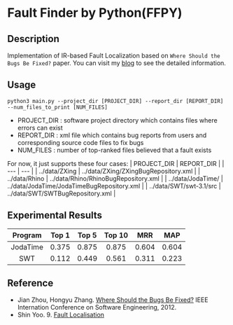 # Fault Finder by Python(FFPY)
## Description
Implementation of IR-based Fault Localization based on `Where Should the Bugs Be Fixed?` paper. You can visit my [blog](https://drumpt.github.io/category/FFPY/) to see the detailed information.

## Usage
```
python3 main.py --project_dir [PROJECT_DIR] --report_dir [REPORT_DIR] --num_files_to_print [NUM_FILES]
```
- PROJECT_DIR : software project directory which contains files where errors can exist
- REPORT_DIR : xml file which contains bug reports from users and corresponding source code files to fix bugs
- NUM_FILES : number of top-ranked files believed that a fault exists  

For now, it just supports these four cases:
| PROJECT_DIR | REPORT_DIR |
| --- | --- |
| ../data/ZXing | ../data/ZXing/ZXingBugRepository.xml |
| ../data/Rhino | ../data/Rhino/RhinoBugRepository.xml |
| ../data/JodaTime/ | ../data/JodaTime/JodaTimeBugRepository.xml |
| ../data/SWT/swt-3.1/src | ../data/SWT/SWTBugRepository.xml |

## Experimental Results

| Program | Top 1 | Top 5 | Top 10 | MRR | MAP |
| :---: | :---: | :---: | :---: | :---: | :---: |
| JodaTime | 0.375 | 0.875 | 0.875 | 0.604 | 0.604 |
| SWT | 0.112 | 0.449 | 0.561 | 0.311 | 0.223 |

## Reference
- Jian Zhou, Hongyu Zhang. [Where Should the Bugs Be Fixed?](https://ieeexplore.ieee.org/stamp/stamp.jsp?tp=&arnumber=6227210) IEEE Internation Conference on Software Engineering, 2012.  
- Shin Yoo. 9. [Fault Localisation](https://coinse.kaist.ac.kr/assets/files/teaching/2020/cs453/cs453slide09.pdf)

